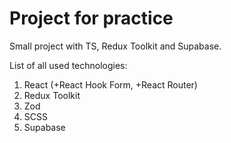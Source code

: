 # Project for practice

Small project with TS, Redux Toolkit and Supabase.

List of all used technologies:

1. React (+React Hook Form, +React Router)
2. Redux Toolkit
3. Zod
4. SCSS
5. Supabase
